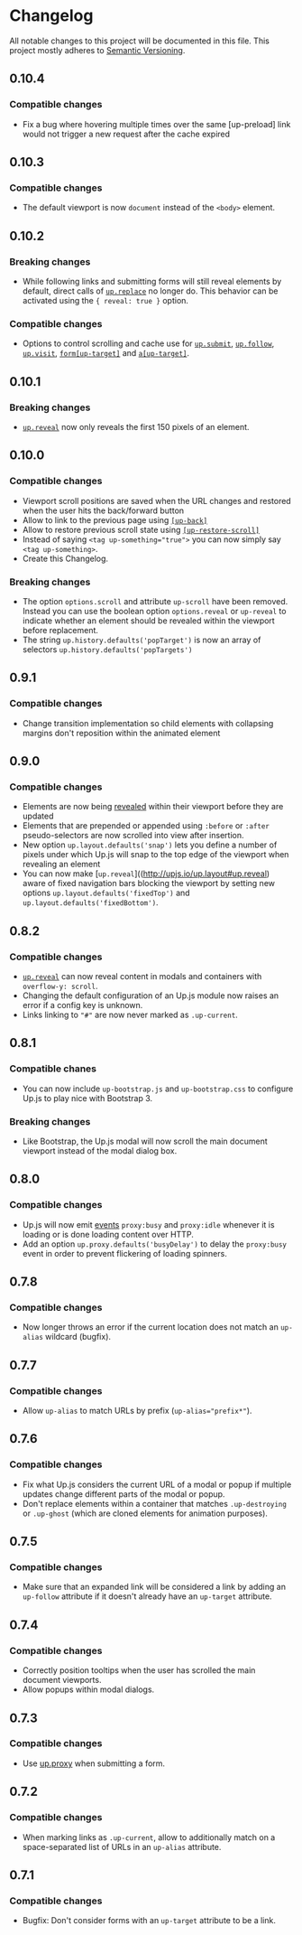 Changelog
=========

All notable changes to this project will be documented in this file.
This project mostly adheres to [Semantic Versioning](http://semver.org/).


0.10.4
------

### Compatible changes

- Fix a bug where hovering multiple times over the same [up-preload] link would
  not trigger a new request after the cache expired


0.10.3
------

### Compatible changes

- The default viewport is now `document` instead of the `<body>` element.


0.10.2
------

### Breaking changes

- While following links and submitting forms will still reveal elements by default,
  direct calls of [`up.replace`](http://upjs.io/up.flow#up.replace) no longer do.
  This behavior can be activated using the `{ reveal: true }` option.

### Compatible changes

- Options to control scrolling and cache use for
  [`up.submit`](http://upjs.io/up.form#up.submit),
  [`up.follow`](http://upjs.io/up.link#up.follow),
  [`up.visit`](http://upjs.io/up.link#up.visit),
  [`form[up-target]`](http://upjs.io/up.form#form-up-target) and
  [`a[up-target]`](http://upjs.io/up.link#a-up-target).


0.10.1
------

### Breaking changes

- [`up.reveal`](http://upjs.io/up.layout#up.reveal) now only reveals the first 150 pixels of an element.


0.10.0
-------

### Compatible changes

- Viewport scroll positions are saved when the URL changes and restored when the user hits the back/forward button
- Allow to link to the previous page using [`[up-back]`](http://upjs.io/up.history#up-back)
- Allow to restore previous scroll state using [`[up-restore-scroll]`](http://upjs.io/up.link#a-up-target)
- Instead of saying `<tag up-something="true">` you can now simply say `<tag up-something>`.
- Create this Changelog.

### Breaking changes

- The option `options.scroll` and attribute `up-scroll` have been removed. Instead you can use the
  boolean option `options.reveal` or `up-reveal` to indicate whether an element should be revealed
  within the viewport before replacement.
- The string `up.history.defaults('popTarget')` is now an array of selectors `up.history.defaults('popTargets')`


0.9.1
-----

### Compatible changes

- Change transition implementation so child elements with collapsing margins don't reposition within the animated element


0.9.0
-----

### Compatible changes

- Elements are now being [revealed](http://upjs.io/up.layout#up.reveal) within their viewport before they are updated
- Elements that are prepended or appended using `:before` or `:after` pseudo-selectors are now scrolled into view after insertion.
- New option `up.layout.defaults('snap')` lets you define a number of pixels under which Up.js will snap to the top edge of the viewport when revealing an element
- You can now make [`up.reveal`]((http://upjs.io/up.layout#up.reveal) aware of fixed navigation bars blocking the viewport by setting new options `up.layout.defaults('fixedTop')` and `up.layout.defaults('fixedBottom')`.


0.8.2
-----

### Compatible changes

- [`up.reveal`](http://upjs.io/up.layout#up.reveal) can now reveal content in modals and containers with `overflow-y: scroll`.
- Changing the default configuration of an Up.js module now raises an error if a config key is unknown.
- Links linking to `"#"` are now never marked as `.up-current`.


0.8.1
-----

### Compatible chanes

- You can now include `up-bootstrap.js` and `up-bootstrap.css` to configure Up.js to play nice with Bootstrap 3.


### Breaking changes

- Like Bootstrap, the Up.js modal will now scroll the main document viewport instead of the modal dialog box.



0.8.0
-----

### Compatible changes

- Up.js will now emit [events](http://upjs.io/up.bus) `proxy:busy` and `proxy:idle` whenever it is loading or is done loading content over HTTP.
- Add an option `up.proxy.defaults('busyDelay')` to delay the `proxy:busy` event in order to prevent flickering of loading spinners.


0.7.8
------

### Compatible changes

- Now longer throws an error if the current location does not match an `up-alias` wildcard (bugfix).


0.7.7
-----

### Compatible changes

- Allow `up-alias` to match URLs by prefix (`up-alias="prefix*"`).


0.7.6
-----

### Compatible changes

- Fix what Up.js considers the current URL of a modal or popup if multiple updates change different parts of the modal or popup.
- Don't replace elements within a container that matches `.up-destroying` or `.up-ghost` (which are cloned elements for animation purposes).


0.7.5
-----

### Compatible changes

- Make sure that an expanded link will be considered a link by adding an `up-follow` attribute if it doesn't already have an `up-target` attribute.


0.7.4
-----

### Compatible changes

- Correctly position tooltips when the user has scrolled the main document viewports.
- Allow popups within modal dialogs.


0.7.3
-----

### Compatible changes

- Use [up.proxy](http://upjs.io/up.proxy) when submitting a form.


0.7.2
-----

### Compatible changes

- When marking links as `.up-current`, allow to additionally match on a space-separated list of URLs in an  `up-alias` attribute.


0.7.1
-----

### Compatible changes

- Bugfix: Don't consider forms with an `up-target` attribute to be a link.
